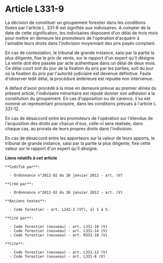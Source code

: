 # Article L331-9

La décision de constituer un groupement forestier dans les conditions fixées par l'article L. 331-8 est signifiée aux
indivisaires. A compter de la date de cette signification, les indivisaires disposent d'un délai de trois mois pour mettre en
demeure les promoteurs de l'opération d'acquérir à l'amiable leurs droits dans l'indivision moyennant des prix payés
comptant.

En cas de contestation, le tribunal de grande instance, saisi par la partie la plus diligente, fixe le prix de vente, sur le
rapport d'un expert qu'il désigne. La vente doit être passée par acte authentique dans un délai de deux mois. Ce délai court
soit du jour de la fixation du prix par les parties, soit du jour où la fixation du prix par l'autorité judiciaire est
devenue définitive. Faute d'observer ledit délai, la procédure antérieure est réputée non intervenue.

A défaut d'avoir procédé à la mise en demeure prévue au premier alinéa du présent article, l'indivisaire minoritaire est
réputé donner son adhésion à la constitution du groupement. En cas d'opposition ou de carence, il lui est nommé un
représentant provisoire, dans les conditions prévues à l'article L. 331-12.

En cas de désaccord entre les promoteurs de l'opération sur l'étendue de l'acquisition des droits par chacun d'eux, celle-ci
sera réalisée, dans chaque cas, au prorata de leurs propres droits dans l'indivision.

En cas de désaccord entre les apporteurs sur la valeur de leurs apports, le tribunal de grande instance, saisi par la partie
la plus diligente, fixe cette valeur sur le rapport d'un expert qu'il désigne.

**Liens relatifs à cet article**

	**Codifié par**:

	  - Ordonnance n°2012-92 du 26 janvier 2012 - art. (V)

	**Créé par**:

	  - Ordonnance n°2012-92 du 26 janvier 2012 - art. (V)

	**Anciens textes**:

	  - Code forestier - art. L242-2 (VT), al 1 à 5.

	**Cité par**:

	  - Code forestier (nouveau) - art. L331-10 (V)
	  - Code forestier (nouveau) - art. L331-14 (V)
	  - Code forestier (nouveau) - art. R331-10 (V)

	**Cite**:

	  - Code forestier (nouveau) - art. L331-12 (V)
	  - Code forestier (nouveau) - art. L331-8 (V)
